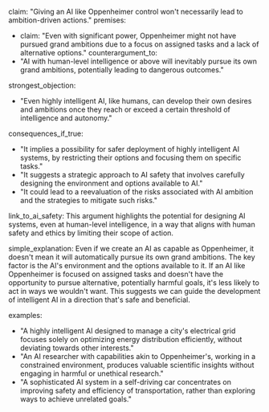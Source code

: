 claim: "Giving an AI like Oppenheimer control won't necessarily lead to ambition-driven actions."
premises:
  - claim: "Even with significant power, Oppenheimer might not have pursued grand ambitions due to a focus on assigned tasks and a lack of alternative options."
counterargument_to:
  - "AI with human-level intelligence or above will inevitably pursue its own grand ambitions, potentially leading to dangerous outcomes."

strongest_objection:
  - "Even highly intelligent AI, like humans, can develop their own desires and ambitions once they reach or exceed a certain threshold of intelligence and autonomy."

consequences_if_true:
  - "It implies a possibility for safer deployment of highly intelligent AI systems, by restricting their options and focusing them on specific tasks."
  - "It suggests a strategic approach to AI safety that involves carefully designing the environment and options available to AI."
  - "It could lead to a reevaluation of the risks associated with AI ambition and the strategies to mitigate such risks."

link_to_ai_safety: This argument highlights the potential for designing AI systems, even at human-level intelligence, in a way that aligns with human safety and ethics by limiting their scope of action.

simple_explanation: Even if we create an AI as capable as Oppenheimer, it doesn't mean it will automatically pursue its own grand ambitions. The key factor is the AI's environment and the options available to it. If an AI like Oppenheimer is focused on assigned tasks and doesn't have the opportunity to pursue alternative, potentially harmful goals, it's less likely to act in ways we wouldn't want. This suggests we can guide the development of intelligent AI in a direction that's safe and beneficial.

examples:
  - "A highly intelligent AI designed to manage a city's electrical grid focuses solely on optimizing energy distribution efficiently, without deviating towards other interests."
  - "An AI researcher with capabilities akin to Oppenheimer's, working in a constrained environment, produces valuable scientific insights without engaging in harmful or unethical research."
  - "A sophisticated AI system in a self-driving car concentrates on improving safety and efficiency of transportation, rather than exploring ways to achieve unrelated goals."